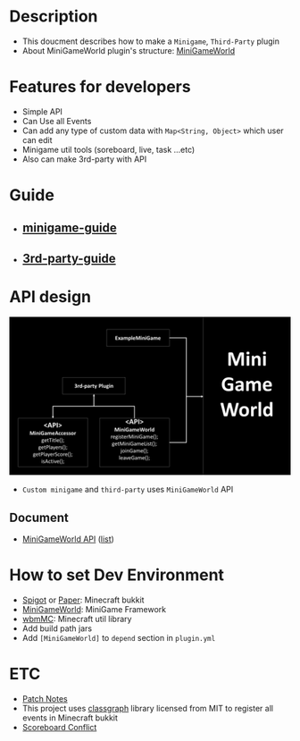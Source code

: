 # Description
- This doucment describes how to make a `Minigame`, `Third-Party` plugin
- About MiniGameWorld plugin's structure: [MiniGameWorld]



# Features for developers
- Simple API
- Can Use all Events
- Can add any type of custom data with `Map<String, Object>` which user can edit
- Minigame util tools (soreboard, live, task ...etc)
- Also can make 3rd-party with API



# Guide
- ## [minigame-guide](making-minigame-guide.md)

- ## [3rd-party-guide](making-3rd-party-guide.md)



# API design
<!-- <img src="api-design.png" width="49.5%"></img> -->
![](api-design.png)
- `Custom minigame` and `third-party` uses `MiniGameWorld` API
## Document
- [MiniGameWorld API](https://minigameworlds.github.io/MiniGameWorld/) ([list](https://github.com/MiniGameWorlds/MiniGameWorld/blob/main/docs/README.md))



# How to set Dev Environment
- [Spigot] or [Paper]: Minecraft bukkit
- [MiniGameWorld]: MiniGame Framework
- [wbmMC]: Minecraft util library
- Add build path jars
- Add `[MiniGameWorld]` to `depend` section in `plugin.yml`



# ETC
- [Patch Notes](https://github.com/MiniGameWorlds/MiniGameWorld/blob/main/resources/devWiki/log.md)
- This project uses [classgraph](https://github.com/classgraph/classgraph) library licensed from MIT to register all events in  Minecraft bukkit
- [Scoreboard Conflict]


[Spigot]: https://getbukkit.org/download/spigot
[Paper]: https://papermc.io/
[MiniGameWorld]: https://github.com/MiniGameWorlds/MiniGameWorld/releases
[wbmMC]: https://github.com/worldbiomusic/wbmMC/releases
[Paper API]: https://papermc.io/javadocs/paper/1.16/index.html?overview-summary.html
[Scoreboard Conflict]: https://github.com/MiniGameWorlds/MiniGameWorld/blob/main/resources/userWiki/scoreboard.md
